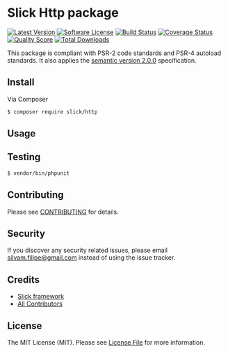 # Slick Http package

[![Latest Version](https://img.shields.io/github/release/slickframework/http.svg?style=flat-square)](https://github.com/slickframework/http/releases)
[![Software License](https://img.shields.io/badge/license-MIT-brightgreen.svg?style=flat-square)](LICENSE.md)
[![Build Status](https://img.shields.io/travis/slickframework/http/master.svg?style=flat-square)](https://travis-ci.org/slickframework/http)
[![Coverage Status](https://img.shields.io/scrutinizer/coverage/g/slickframework/http/master.svg?style=flat-square)](https://scrutinizer-ci.com/g/slickframework/http/code-structure?branch=master)
[![Quality Score](https://img.shields.io/scrutinizer/g/slickframework/http/master.svg?style=flat-square)](https://scrutinizer-ci.com/g/slickframework/http?branch=master)
[![Total Downloads](https://img.shields.io/packagist/dt/slick/http.svg?style=flat-square)](https://packagist.org/packages/slick/http)


This package is compliant with PSR-2 code standards and PSR-4 autoload standards. It
also applies the [semantic version 2.0.0](http://semver.org) specification.

## Install

Via Composer

``` bash
$ composer require slick/http
```

## Usage



## Testing

``` bash
$ vendor/bin/phpunit
```

## Contributing

Please see [CONTRIBUTING](CONTRIBUTING.md) for details.

## Security

If you discover any security related issues, please email silvam.filipe@gmail.com instead of using the issue tracker.

## Credits

- [Slick framework](https://github.com/slickframework)
- [All Contributors](https://github.com/slickframework/common/graphs/contributors)

## License

The MIT License (MIT). Please see [License File](LICENSE.md) for more information.

